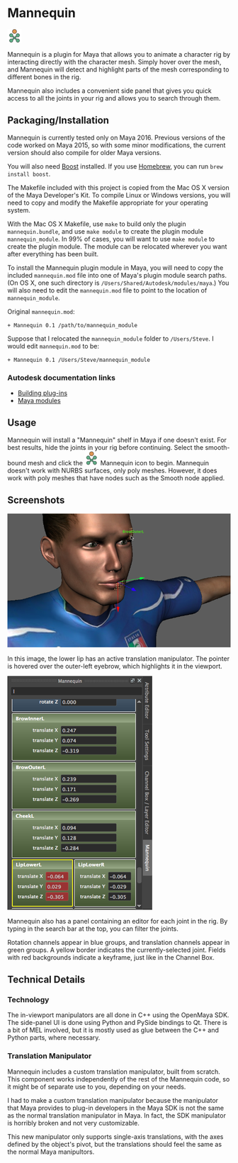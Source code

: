 Mannequin
==========
![Mannequin icon](icons/mannequin_maya2016.png)

Mannequin is a plugin for Maya that allows you to animate a character rig
by interacting directly with the character mesh. Simply hover over the mesh,
and Mannequin will detect and highlight parts of the mesh corresponding to
different bones in the rig.

Mannequin also includes a convenient side panel that gives you quick access
to all the joints in your rig and allows you to search through them.

Packaging/Installation
----------------------
Mannequin is currently tested only on Maya 2016. Previous versions of the code
worked on Maya 2015, so with some minor modifications, the current version
should also compile for older Maya versions.

You will also need [Boost](http://www.boost.org/) installed. If you use
[Homebrew](http://brew.sh), you can run `brew install boost`.

The Makefile included with this project is copied from the Mac OS X version of
the Maya Developer's Kit. To compile Linux or Windows versions, you will need
to copy and modify the Makefile appropriate for your operating system.

With the Mac OS X Makefile, use `make` to build only the plugin
`mannequin.bundle`, and use `make module` to create the plugin module
`mannequin_module`. In 99% of cases, you will want to use `make module` to
create the plugin module. The module can be relocated wherever you want after
everything has been built.

To install the Mannequin plugin module in Maya, you will need to copy the
included `mannequin.mod` file into one of Maya's plugin module search paths.
(On OS X, one such directory is `/Users/Shared/Autodesk/modules/maya`.) You will
also need to edit the `mannequin.mod` file to point to the location of
`mannequin_module`.

Original `mannequin.mod`:
```
+ Mannequin 0.1 /path/to/mannequin_module
```

Suppose that I relocated the `mannequin_module` folder to `/Users/Steve`.
I would edit `mannequin.mod` to be:
```
+ Mannequin 0.1 /Users/Steve/mannequin_module
```

### Autodesk documentation links
* [Building plug-ins](http://help.autodesk.com/cloudhelp/2016/ENU/Maya-SDK/files/Setting_up_your_build_environment.htm)
* [Maya modules](http://help.autodesk.com/cloudhelp/2016/ENU/Maya-SDK/files/GUID-130A3F57-2A5D-4E56-B066-6B86F68EEA22.htm)

Usage
-----
Mannequin will install a "Mannequin" shelf in Maya if one doesn't exist. For
best results, hide the joints in your rig before continuing. Select the
smooth-bound mesh and click the ![Mannequin icon](icons/mannequin_maya2016.png)
Mannequin icon to begin. Mannequin doesn't work with NURBS surfaces, only poly
meshes. However, it does work with poly meshes that have nodes such as the
Smooth node applied.

Screenshots
-----------
![Mannequin manipulators in the viewport](screenshots/manipulators.png)

In this image, the lower lip has an active translation manipulator. The pointer is hovered over the outer-left eyebrow, which highlights it in the viewport.

![Mannequin side panel](screenshots/panel.png)

Mannequin also has a panel containing an editor for each joint in the rig. By
typing in the search bar at the top, you can filter the joints.

Rotation channels appear in blue groups, and translation channels appear in
green groups. A yellow border indicates the currently-selected joint. Fields
with red backgrounds indicate a keyframe, just like in the Channel Box.

Technical Details
-----------------
### Technology
The in-viewport manipulators are all done in C++ using the OpenMaya SDK. The
side-panel UI is done using Python and PySide bindings to Qt. There is a bit of
MEL involved, but it is mostly used as glue between the C++ and Python parts,
where necessary.

### Translation Manipulator
Mannequin includes a custom translation manipulator, built from scratch. This
component works independently of the rest of the Mannequin code, so it might
be of separate use to you, depending on your needs.

I had to make a custom translation manipulator because the manipulator that
Maya provides to plug-in developers in the Maya SDK is not the same as the
normal translation manipulator in Maya. In fact, the SDK manipulator is horribly
broken and not very customizable.

This new manipulator only supports single-axis translations, with the axes
defined by the object's pivot, but the translations should feel the same as the
normal Maya manipultors.
